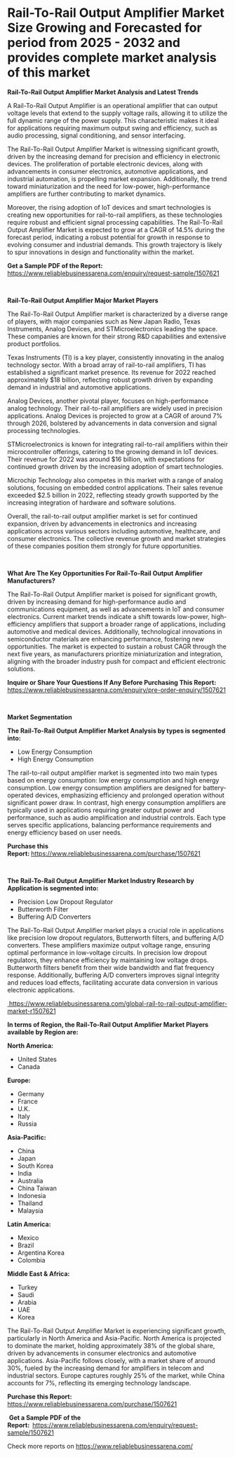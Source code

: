 <p><h1>Rail-To-Rail Output Amplifier Market Size Growing and Forecasted for period from 2025 - 2032 and provides complete market analysis of this market</h1></p><p><strong>Rail-To-Rail Output Amplifier Market Analysis and Latest Trends</strong></p>
<p><p>A Rail-To-Rail Output Amplifier is an operational amplifier that can output voltage levels that extend to the supply voltage rails, allowing it to utilize the full dynamic range of the power supply. This characteristic makes it ideal for applications requiring maximum output swing and efficiency, such as audio processing, signal conditioning, and sensor interfacing.</p><p>The Rail-To-Rail Output Amplifier Market is witnessing significant growth, driven by the increasing demand for precision and efficiency in electronic devices. The proliferation of portable electronic devices, along with advancements in consumer electronics, automotive applications, and industrial automation, is propelling market expansion. Additionally, the trend toward miniaturization and the need for low-power, high-performance amplifiers are further contributing to market dynamics.</p><p>Moreover, the rising adoption of IoT devices and smart technologies is creating new opportunities for rail-to-rail amplifiers, as these technologies require robust and efficient signal processing capabilities. The Rail-To-Rail Output Amplifier Market is expected to grow at a CAGR of 14.5% during the forecast period, indicating a robust potential for growth in response to evolving consumer and industrial demands. This growth trajectory is likely to spur innovations in design and functionality within the market.</p></p>
<p><strong>Get a Sample PDF of the Report:&nbsp;</strong> <a href="https://www.reliablebusinessarena.com/enquiry/request-sample/1507621?utm_campaign=2928&utm_medium=2&utm_source=Github&utm_content=ia&utm_term=23032025&utm_id=rail-to-rail-output-amplifier">https://www.reliablebusinessarena.com/enquiry/request-sample/1507621</a></p>
<p>&nbsp;</p>
<p><strong>Rail-To-Rail Output Amplifier Major Market Players</strong></p>
<p><p>The Rail-To-Rail Output Amplifier market is characterized by a diverse range of players, with major companies such as New Japan Radio, Texas Instruments, Analog Devices, and STMicroelectronics leading the space. These companies are known for their strong R&D capabilities and extensive product portfolios.</p><p>Texas Instruments (TI) is a key player, consistently innovating in the analog technology sector. With a broad array of rail-to-rail amplifiers, TI has established a significant market presence. Its revenue for 2022 reached approximately $18 billion, reflecting robust growth driven by expanding demand in industrial and automotive applications.</p><p>Analog Devices, another pivotal player, focuses on high-performance analog technology. Their rail-to-rail amplifiers are widely used in precision applications. Analog Devices is projected to grow at a CAGR of around 7% through 2026, bolstered by advancements in data conversion and signal processing technologies.</p><p>STMicroelectronics is known for integrating rail-to-rail amplifiers within their microcontroller offerings, catering to the growing demand in IoT devices. Their revenue for 2022 was around $16 billion, with expectations for continued growth driven by the increasing adoption of smart technologies.</p><p>Microchip Technology also competes in this market with a range of analog solutions, focusing on embedded control applications. Their sales revenue exceeded $2.5 billion in 2022, reflecting steady growth supported by the increasing integration of hardware and software solutions.</p><p>Overall, the rail-to-rail output amplifier market is set for continued expansion, driven by advancements in electronics and increasing applications across various sectors including automotive, healthcare, and consumer electronics. The collective revenue growth and market strategies of these companies position them strongly for future opportunities.</p></p>
<p>&nbsp;</p>
<p><strong>What Are The Key Opportunities For Rail-To-Rail Output Amplifier Manufacturers?</strong></p>
<p><p>The Rail-To-Rail Output Amplifier market is poised for significant growth, driven by increasing demand for high-performance audio and communications equipment, as well as advancements in IoT and consumer electronics. Current market trends indicate a shift towards low-power, high-efficiency amplifiers that support a broader range of applications, including automotive and medical devices. Additionally, technological innovations in semiconductor materials are enhancing performance, fostering new opportunities. The market is expected to sustain a robust CAGR through the next five years, as manufacturers prioritize miniaturization and integration, aligning with the broader industry push for compact and efficient electronic solutions.</p></p>
<p><strong>Inquire or Share Your Questions If Any Before Purchasing This Report:</strong> <a href="https://www.reliablebusinessarena.com/enquiry/pre-order-enquiry/1507621?utm_campaign=2928&utm_medium=2&utm_source=Github&utm_content=ia&utm_term=23032025&utm_id=rail-to-rail-output-amplifier">https://www.reliablebusinessarena.com/enquiry/pre-order-enquiry/1507621</a></p>
<p>&nbsp;</p>
<p><strong>Market Segmentation</strong></p>
<p><strong>The Rail-To-Rail Output Amplifier Market Analysis by types is segmented into:</strong></p>
<p><ul><li>Low Energy Consumption</li><li>High Energy Consumption</li></ul></p>
<p><p>The rail-to-rail output amplifier market is segmented into two main types based on energy consumption: low energy consumption and high energy consumption. Low energy consumption amplifiers are designed for battery-operated devices, emphasizing efficiency and prolonged operation without significant power draw. In contrast, high energy consumption amplifiers are typically used in applications requiring greater output power and performance, such as audio amplification and industrial controls. Each type serves specific applications, balancing performance requirements and energy efficiency based on user needs.</p></p>
<p><strong>Purchase this Report:&nbsp;</strong><a href="https://www.reliablebusinessarena.com/purchase/1507621?utm_campaign=2928&utm_medium=2&utm_source=Github&utm_content=ia&utm_term=23032025&utm_id=rail-to-rail-output-amplifier">https://www.reliablebusinessarena.com/purchase/1507621</a></p>
<p>&nbsp;</p>
<p><strong>The Rail-To-Rail Output Amplifier Market Industry Research by Application is segmented into:</strong></p>
<p><ul><li>Precision Low Dropout Regulator</li><li>Butterworth Filter</li><li>Buffering A/D Converters</li></ul></p>
<p><p>The Rail-To-Rail Output Amplifier market plays a crucial role in applications like precision low dropout regulators, Butterworth filters, and buffering A/D converters. These amplifiers maximize output voltage range, ensuring optimal performance in low-voltage circuits. In precision low dropout regulators, they enhance efficiency by maintaining low voltage drops. Butterworth filters benefit from their wide bandwidth and flat frequency response. Additionally, buffering A/D converters improves signal integrity and reduces load effects, facilitating accurate data conversion in various electronic applications.</p></p>
<p><a href="https://www.reliablebusinessarena.com/global-rail-to-rail-output-amplifier-market-r1507621?utm_campaign=2928&utm_medium=2&utm_source=Github&utm_content=ia&utm_term=23032025&utm_id=rail-to-rail-output-amplifier">&nbsp;https://www.reliablebusinessarena.com/global-rail-to-rail-output-amplifier-market-r1507621</a></p>
<p><strong>In terms of Region, the Rail-To-Rail Output Amplifier Market Players available by Region are:</strong></p>
<p>
    <p> <strong> North America: </strong>
        <ul>
            <li>United States</li>
            <li>Canada</li>
        </ul>
        </p> 
    <p> <strong> Europe: </strong>
        <ul>
            <li>Germany</li>
            <li>France</li>
            <li>U.K.</li>
            <li>Italy</li>
            <li>Russia</li>
        </ul>
        </p> 
    <p> <strong> Asia-Pacific: </strong>
        <ul>
            <li>China</li>
            <li>Japan</li>
            <li>South Korea</li>
            <li>India</li>
            <li>Australia</li>
            <li>China Taiwan</li>
            <li>Indonesia</li>
            <li>Thailand</li>
            <li>Malaysia</li>
        </ul>
        </p> 
    <p> <strong> Latin America: </strong>
        <ul>
            <li>Mexico</li>
            <li>Brazil</li>
            <li>Argentina Korea</li>
            <li>Colombia</li>
        </ul>
        </p> 
    <p> <strong> Middle East & Africa: </strong>
        <ul>
            <li>Turkey</li>
            <li>Saudi</li>
            <li>Arabia</li>
            <li>UAE</li>
            <li>Korea</li>
        </ul>
    </p>
    </p>
<p><p>The Rail-To-Rail Output Amplifier Market is experiencing significant growth, particularly in North America and Asia-Pacific. North America is projected to dominate the market, holding approximately 38% of the global share, driven by advancements in consumer electronics and automotive applications. Asia-Pacific follows closely, with a market share of around 30%, fueled by the increasing demand for amplifiers in telecom and industrial sectors. Europe captures roughly 25% of the market, while China accounts for 7%, reflecting its emerging technology landscape.</p></p>
<p><strong>Purchase this Report: </strong><a href="https://www.reliablebusinessarena.com/purchase/1507621?utm_campaign=2928&utm_medium=2&utm_source=Github&utm_content=ia&utm_term=23032025&utm_id=rail-to-rail-output-amplifier">https://www.reliablebusinessarena.com/purchase/1507621</a></p>
<p>&nbsp;<strong>Get a Sample PDF of the Report:&nbsp;&nbsp;</strong><a href="https://www.reliablebusinessarena.com/enquiry/request-sample/1507621?utm_campaign=2928&utm_medium=2&utm_source=Github&utm_content=ia&utm_term=23032025&utm_id=rail-to-rail-output-amplifier">https://www.reliablebusinessarena.com/enquiry/request-sample/1507621</a></p>
<p><strong></strong></p>
<p>Check more reports on <a href="https://www.reliablebusinessarena.com/?utm_campaign=2928&utm_medium=2&utm_source=Github&utm_content=ia&utm_term=23032025&utm_id=rail-to-rail-output-amplifier">https://www.reliablebusinessarena.com/</a></p>